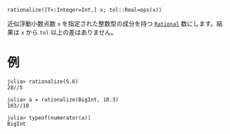 ```
rationalize([T<:Integer=Int,] x; tol::Real=eps(x))
```

近似浮動小数点数 `x` を指定された整数型の成分を持つ [`Rational`](@ref) 数にします。結果は `x` から `tol` 以上の差はありません。

# 例

```jldoctest
julia> rationalize(5.6)
28//5

julia> a = rationalize(BigInt, 10.3)
103//10

julia> typeof(numerator(a))
BigInt
```
